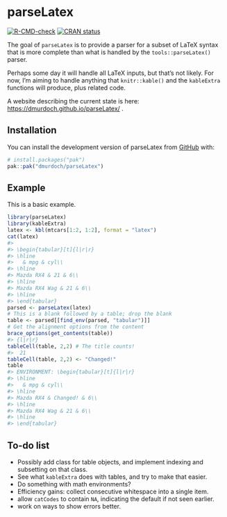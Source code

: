 
<!-- README.md is generated from README.Rmd. Please edit that file -->

# parseLatex

<!-- badges: start -->

[![R-CMD-check](https://github.com/dmurdoch/parseLatex/actions/workflows/R-CMD-check.yaml/badge.svg)](https://github.com/dmurdoch/parseLatex/actions/workflows/R-CMD-check.yaml)
[![CRAN
status](https://www.r-pkg.org/badges/version/parseLatex)](https://CRAN.R-project.org/package=parseLatex)
<!-- badges: end -->

The goal of `parseLatex` is to provide a parser for a subset of LaTeX
syntax that is more complete than what is handled by the
`tools::parseLatex()` parser.

Perhaps some day it will handle all LaTeX inputs, but that’s not likely.
For now, I’m aiming to handle anything that `knitr::kable()` and the
`kableExtra` functions will produce, plus related code.

A website describing the current state is here:
<https://dmurdoch.github.io/parseLatex/> .

## Installation

You can install the development version of parseLatex from
[GitHub](https://github.com/) with:

``` r
# install.packages("pak")
pak::pak("dmurdoch/parseLatex")
```

## Example

This is a basic example.

``` r
library(parseLatex)
library(kableExtra)
latex <- kbl(mtcars[1:2, 1:2], format = "latex")
cat(latex)
#> 
#> \begin{tabular}[t]{l|r|r}
#> \hline
#>   & mpg & cyl\\
#> \hline
#> Mazda RX4 & 21 & 6\\
#> \hline
#> Mazda RX4 Wag & 21 & 6\\
#> \hline
#> \end{tabular}
parsed <- parseLatex(latex)
# This is a blank followed by a table; drop the blank
table <- parsed[[find_env(parsed, "tabular")]]
# Get the alignment options from the content
brace_options(get_contents(table))
#> {l|r|r}
tableCell(table, 2,2) # The title counts!
#>  21
tableCell(table, 2,2) <- "Changed!"
table
#> ENVIRONMENT: \begin{tabular}[t]{l|r|r}
#> \hline
#>   & mpg & cyl\\
#> \hline
#> Mazda RX4 & Changed! & 6\\
#> \hline
#> Mazda RX4 Wag & 21 & 6\\
#> \hline
#> \end{tabular}
```

## To-do list

- Possibly add class for table objects, and implement indexing and
  subsetting on that class.
- See what `kableExtra` does with tables, and try to make that easier.
- Do something with math environments?
- Efficiency gains: collect consecutive whitespace into a single item.
- allow `catCodes` to contain `NA`, indicating the default if not seen
  earlier.
- work on ways to show errors better.
